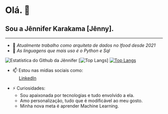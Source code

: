 # Olá. 👋
## **Sou a Jênnifer Karakama [Jênny].**

---

- 🔭 _Atualmente trabalho como arquiteta de dados no Ifood desde 2021_  
- 🌱 _As linguagens que mais uso é o Python e Sql_

![Estatística do Github da Jênnifer](https://github-readme-stats.vercel.app/api?username=jenniferstefaniks&show_icons=true&count_private=true&theme=dracula)
[![Top Langs](https://github-readme-stats.vercel.app/api/top-langs/?username=jenniferstefaniks&show_icons=true&count_private=true&theme=dracula)]
[![Top Langs](https://github-readme-stats.vercel.app/api/top-langs/?username=jenniferstefaniks&layout=compact&theme=dracula)](https://github.com/anuraghazra/github-readme-stats)


* 📫 Estou nas mídias sociais como:    
<a href="https://www.linkedin.com/in/jennifestefani/"><img src="https://img.shields.io/badge/LinkedIn-0077B5?style=for-the-badge&logo=linkedin&logoColor=" width="16"></img></a> [LinkedIn](https://www.linkedin.com/in/jennifestefani "LinkedIn")  



- ⚡ Curiosidades: 
    * Sou apaixonada por tecnologias e tudo envolvido a ela.
    * Amo personalização, tudo que é modificável ao meu gosto.
    * Minha nova meta é aprender Machine Learning.
        
